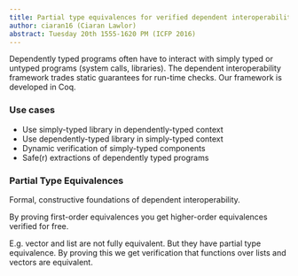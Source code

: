 ```yaml
---
title: Partial type equivalences for verified dependent interoperability
author: ciaran16 (Ciaran Lawlor)
abstract: Tuesday 20th 1555-1620 PM (ICFP 2016)
---
```


Dependently typed programs often have to interact with simply typed or untyped programs (system calls, libraries). The dependent interoperability framework trades static guarantees for run-time checks. Our framework is developed in Coq.

### Use cases

- Use simply-typed library in dependently-typed context
- Use dependently-typed library in simply-typed context
- Dynamic verification of simply-typed components
- Safe(r) extractions of dependently typed programs

### Partial Type Equivalences

Formal, constructive foundations of dependent interoperability.

By proving first-order equivalences you get higher-order equivalences verified for free.

E.g. vector and list are not fully equivalent. But they have partial type equivalence. By proving this we get verification that  functions over lists and vectors are equivalent.
